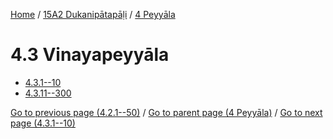 
[Home](/) / [15A2 Dukanipātapāḷi](../../15A2.md) / [4 Peyyāla](../4.md)

# 4.3 Vinayapeyyāla

* [4.3.1--10](4.3/4.3.1--10.md)
* [4.3.11--300](4.3/4.3.11--300.md)

[Go to previous page (4.2.1--50)](4.2/4.2.1--50.md) / [Go to parent page (4 Peyyāla)](../4.md) / [Go to next page (4.3.1--10)](4.3/4.3.1--10.md)


